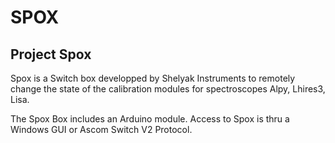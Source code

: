 # SPOX
Project Spox
------------
Spox is a Switch box developped by Shelyak Instruments to remotely change the state of the calibration modules 
for spectroscopes Alpy, Lhires3, Lisa.

The Spox Box includes an Arduino module.
Access to Spox is thru a Windows GUI or Ascom Switch V2 Protocol.
